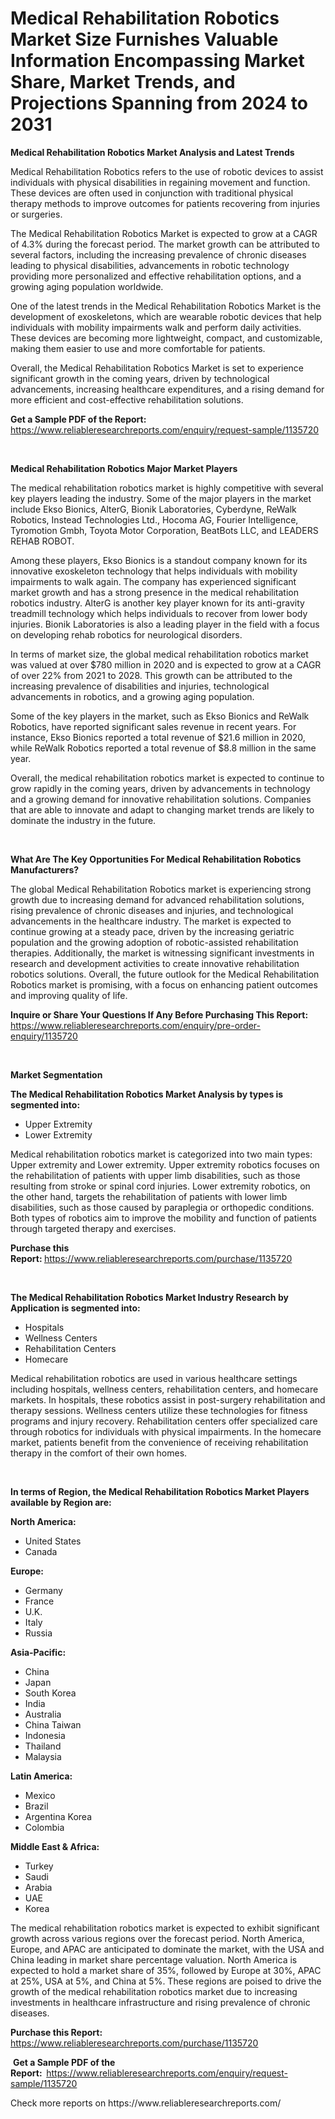 <p><h1>Medical Rehabilitation Robotics Market Size Furnishes Valuable Information Encompassing Market Share, Market Trends, and Projections Spanning from 2024 to 2031</h1></p><p><strong>Medical Rehabilitation Robotics Market Analysis and Latest Trends</strong></p>
<p><p>Medical Rehabilitation Robotics refers to the use of robotic devices to assist individuals with physical disabilities in regaining movement and function. These devices are often used in conjunction with traditional physical therapy methods to improve outcomes for patients recovering from injuries or surgeries.</p><p>The Medical Rehabilitation Robotics Market is expected to grow at a CAGR of 4.3% during the forecast period. The market growth can be attributed to several factors, including the increasing prevalence of chronic diseases leading to physical disabilities, advancements in robotic technology providing more personalized and effective rehabilitation options, and a growing aging population worldwide.</p><p>One of the latest trends in the Medical Rehabilitation Robotics Market is the development of exoskeletons, which are wearable robotic devices that help individuals with mobility impairments walk and perform daily activities. These devices are becoming more lightweight, compact, and customizable, making them easier to use and more comfortable for patients.</p><p>Overall, the Medical Rehabilitation Robotics Market is set to experience significant growth in the coming years, driven by technological advancements, increasing healthcare expenditures, and a rising demand for more efficient and cost-effective rehabilitation solutions.</p></p>
<p><strong>Get a Sample PDF of the Report:&nbsp;</strong> <a href="https://www.reliableresearchreports.com/enquiry/request-sample/1135720">https://www.reliableresearchreports.com/enquiry/request-sample/1135720</a></p>
<p>&nbsp;</p>
<p><strong>Medical Rehabilitation Robotics Major Market Players</strong></p>
<p><p>The medical rehabilitation robotics market is highly competitive with several key players leading the industry. Some of the major players in the market include Ekso Bionics, AlterG, Bionik Laboratories, Cyberdyne, ReWalk Robotics, Instead Technologies Ltd., Hocoma AG, Fourier Intelligence, Tyromotion Gmbh, Toyota Motor Corporation, BeatBots LLC, and LEADERS REHAB ROBOT. </p><p>Among these players, Ekso Bionics is a standout company known for its innovative exoskeleton technology that helps individuals with mobility impairments to walk again. The company has experienced significant market growth and has a strong presence in the medical rehabilitation robotics industry. AlterG is another key player known for its anti-gravity treadmill technology which helps individuals to recover from lower body injuries. Bionik Laboratories is also a leading player in the field with a focus on developing rehab robotics for neurological disorders.</p><p>In terms of market size, the global medical rehabilitation robotics market was valued at over $780 million in 2020 and is expected to grow at a CAGR of over 22% from 2021 to 2028. This growth can be attributed to the increasing prevalence of disabilities and injuries, technological advancements in robotics, and a growing aging population.</p><p>Some of the key players in the market, such as Ekso Bionics and ReWalk Robotics, have reported significant sales revenue in recent years. For instance, Ekso Bionics reported a total revenue of $21.6 million in 2020, while ReWalk Robotics reported a total revenue of $8.8 million in the same year.</p><p>Overall, the medical rehabilitation robotics market is expected to continue to grow rapidly in the coming years, driven by advancements in technology and a growing demand for innovative rehabilitation solutions. Companies that are able to innovate and adapt to changing market trends are likely to dominate the industry in the future.</p></p>
<p>&nbsp;</p>
<p><strong>What Are The Key Opportunities For Medical Rehabilitation Robotics Manufacturers?</strong></p>
<p><p>The global Medical Rehabilitation Robotics market is experiencing strong growth due to increasing demand for advanced rehabilitation solutions, rising prevalence of chronic diseases and injuries, and technological advancements in the healthcare industry. The market is expected to continue growing at a steady pace, driven by the increasing geriatric population and the growing adoption of robotic-assisted rehabilitation therapies. Additionally, the market is witnessing significant investments in research and development activities to create innovative rehabilitation robotics solutions. Overall, the future outlook for the Medical Rehabilitation Robotics market is promising, with a focus on enhancing patient outcomes and improving quality of life.</p></p>
<p><strong>Inquire or Share Your Questions If Any Before Purchasing This Report:</strong> <a href="https://www.reliableresearchreports.com/enquiry/pre-order-enquiry/1135720">https://www.reliableresearchreports.com/enquiry/pre-order-enquiry/1135720</a></p>
<p>&nbsp;</p>
<p><strong>Market Segmentation</strong></p>
<p><strong>The Medical Rehabilitation Robotics Market Analysis by types is segmented into:</strong></p>
<p><ul><li>Upper Extremity</li><li>Lower Extremity</li></ul></p>
<p><p>Medical rehabilitation robotics market is categorized into two main types: Upper extremity and Lower extremity. Upper extremity robotics focuses on the rehabilitation of patients with upper limb disabilities, such as those resulting from stroke or spinal cord injuries. Lower extremity robotics, on the other hand, targets the rehabilitation of patients with lower limb disabilities, such as those caused by paraplegia or orthopedic conditions. Both types of robotics aim to improve the mobility and function of patients through targeted therapy and exercises.</p></p>
<p><strong>Purchase this Report:&nbsp;</strong><a href="https://www.reliableresearchreports.com/purchase/1135720">https://www.reliableresearchreports.com/purchase/1135720</a></p>
<p>&nbsp;</p>
<p><strong>The Medical Rehabilitation Robotics Market Industry Research by Application is segmented into:</strong></p>
<p><ul><li>Hospitals</li><li>Wellness Centers</li><li>Rehabilitation Centers</li><li>Homecare</li></ul></p>
<p><p>Medical rehabilitation robotics are used in various healthcare settings including hospitals, wellness centers, rehabilitation centers, and homecare markets. In hospitals, these robotics assist in post-surgery rehabilitation and therapy sessions. Wellness centers utilize these technologies for fitness programs and injury recovery. Rehabilitation centers offer specialized care through robotics for individuals with physical impairments. In the homecare market, patients benefit from the convenience of receiving rehabilitation therapy in the comfort of their own homes.</p></p>
<p>&nbsp;</p>
<p><strong>In terms of Region, the Medical Rehabilitation Robotics Market Players available by Region are:</strong></p>
<p>
    <p> <strong> North America: </strong>
        <ul>
            <li>United States</li>
            <li>Canada</li>
        </ul>
        </p> 
    <p> <strong> Europe: </strong>
        <ul>
            <li>Germany</li>
            <li>France</li>
            <li>U.K.</li>
            <li>Italy</li>
            <li>Russia</li>
        </ul>
        </p> 
    <p> <strong> Asia-Pacific: </strong>
        <ul>
            <li>China</li>
            <li>Japan</li>
            <li>South Korea</li>
            <li>India</li>
            <li>Australia</li>
            <li>China Taiwan</li>
            <li>Indonesia</li>
            <li>Thailand</li>
            <li>Malaysia</li>
        </ul>
        </p> 
    <p> <strong> Latin America: </strong>
        <ul>
            <li>Mexico</li>
            <li>Brazil</li>
            <li>Argentina Korea</li>
            <li>Colombia</li>
        </ul>
        </p> 
    <p> <strong> Middle East & Africa: </strong>
        <ul>
            <li>Turkey</li>
            <li>Saudi</li>
            <li>Arabia</li>
            <li>UAE</li>
            <li>Korea</li>
        </ul>
    </p>
    </p>
<p><p>The medical rehabilitation robotics market is expected to exhibit significant growth across various regions over the forecast period. North America, Europe, and APAC are anticipated to dominate the market, with the USA and China leading in market share percentage valuation. North America is expected to hold a market share of 35%, followed by Europe at 30%, APAC at 25%, USA at 5%, and China at 5%. These regions are poised to drive the growth of the medical rehabilitation robotics market due to increasing investments in healthcare infrastructure and rising prevalence of chronic diseases.</p></p>
<p><strong>Purchase this Report: </strong><a href="https://www.reliableresearchreports.com/purchase/1135720">https://www.reliableresearchreports.com/purchase/1135720</a></p>
<p>&nbsp;<strong>Get a Sample PDF of the Report:&nbsp;&nbsp;</strong><a href="https://www.reliableresearchreports.com/enquiry/request-sample/1135720">https://www.reliableresearchreports.com/enquiry/request-sample/1135720</a></p>
<p><strong></strong></p>
<p>Check more reports on https://www.reliableresearchreports.com/</p>